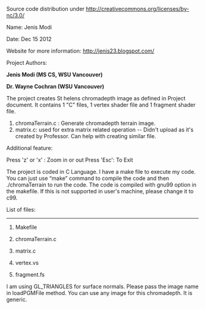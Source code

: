 Source code distribution under http://creativecommons.org/licenses/by-nc/3.0/

Name: Jenis Modi

Date: Dec 15 2012

Website for more information: http://jenis23.blogspot.com/

Project Authors:
  
  <b>Jenis Modi (MS CS, WSU Vancouver)</b>
  
  <b>Dr. Wayne Cochran (WSU Vancouver)</b>

The project creates St helens chromadepth image as defined in Project document. It contains 1 "C" files, 1 vertex shader file and 1 fragment shader file. 

1. chromaTerrain.c : Generate chromadepth terrain image.
2. matrix.c: used for extra matrix related operation -- Didn't upload as it's created by Professor. Can help with creating similar file.

Additional feature: 

 Press 'z' or 'x' : Zoom in or out
 Press 'Esc': To Exit

The project is coded in C Language. I have a make file to execute my code. You can just use “make” command to compile the code and then ./chromaTerrain to run the code. The code is compiled with gnu99 option in the makefile. If this is not supported in user's machine, please change it to c99.

List of files:
***************

1. Makefile

2. chromaTerrain.c
3. matrix.c

4. vertex.vs
5. fragment.fs



I am using GL_TRIANGLES for surface normals. Please pass the image name in loadPGMFile method. You can use any image for this chromadepth. It is generic.

